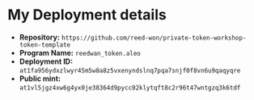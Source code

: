 # My Deployment details

- **Repository:** `https://github.com/reed-won/private-token-workshop-token-template`
- **Program Name:** `reedwan_token.aleo`
- **Deployment ID:** `at1fa956ydxzlwyr45m5w8a8z5vxenyndslnq7pqa7snjf0f8vn6u9qaqyqre`
-  **Public mint:** `at1vl5jgz4xw6g4yx0je38364d9pycc02klytqft8c2r96t47wntgzq3k6tdf`

